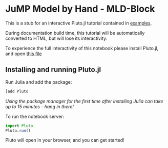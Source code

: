 # JuMP Model by Hand - MLD-Block

This is a stub for an interactive Pluto.jl tutorial contained in [examples](https://github.com/lanl-ansi/PowerModelsONM.jl/tree/main/examples).

During documentation build time, this tutorial will be automatically converted to HTML, but will lose its interactivity.

To experience the full interactivity of this notebook please install Pluto.jl, and open [this file](https://github.com/lanl-ansi/PowerModelsONM.jl/tree/main/examples/JuMP%20Model%20by%20Hand%20-%20MLD-Block.jl)

## Installing and running Pluto.jl

Run Julia and add the package:

```julia
]add Pluto
```

_Using the package manager for the first time after installing Julia can take up to 15 minutes - hang in there!_

To run the notebook server:

```julia
import Pluto
Pluto.run()
```

Pluto will open in your browser, and you can get started!
